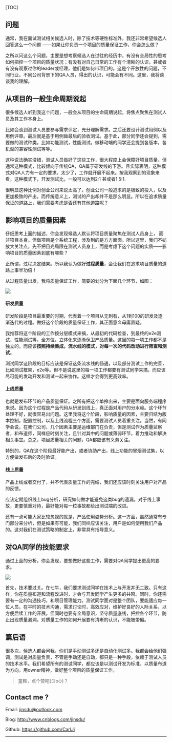 [TOC]

## 问题

通常，我在面试测试相关候选人时，除了技术等硬性标准外，我还非常希望候选人回答这么一个问题 ——如果让你负责一个项目的质量保证工作，你会怎么做？

之所以问这么个问题，主要是想考察候选人在过往的经历中，有没有全局性的思考如何把控一个项目的质量状况；有没有对自己日常的工作有个清晰的认识，甚或者有没有观察过你的leader或经理，他们是如何带项目的。这是个开放性的问题，不同行业，不同公司背景下的QA人员，得出的认识，可能会有不同。这里，我将谈谈我的理解。

## 从项目的一般生命周期说起

很多候选人听到我这个问题，一般会从项目的生命周期说起，将焦点聚焦在测试人员及其工作本身上。

比如会谈到测试人员要参与需求评定，充分理解需求。之后还要设计测试用例以及用例评审。最后就是基于用例做最后的验收测试。基于此，部分同学还会提到，需要做的测试种类，比如功能测试，性能测试。做移动端的同学还会提到各版本，各机型的兼容性测试等等。

这种说法确实没错，测试人员做好了这些工作，很大程度上会保障好项目质量。但通常这种模式，比较倾向于传统QA，QA属于研发线的下游。且实际表明，这种模式对QA人力有一定的要求。太少了，工作就开展不起来。按我观察到的现象来看，这种模式下，开发测试比，一般可以达到2:1 甚或者1.5:1.

很明显这种比例对创业公司来说太高了，创业公司一般追求的是极致的投入，以及更加极致的产出。而传统意义上，测试的产出却并不是那么明显。所以在追求质量保证的道路上，我们需要考虑是否还有其他道路呢？

## 影响项目的质量因素

仔细思考上面的描述，你会发现候选人默认将项目质量聚焦在测试人员身上， 而非项目本身。但做项目是个系统工程，涉及到的是方方面面。所以这里，我们不妨放大关注点，先不把目光局限在测试人员身上，而是考虑下这个问题的实质——影响项目的质量因素到底有哪些？

正所谓，过程决定结果。所以我认为做好**过程质量**，会让我们在追求项目质量的道路上事半功倍！

从过程质量出发，我将质量保证工作，简要的划分为下面几个环节，如图：

![](http://images2017.cnblogs.com/blog/293394/201709/293394-20170911231658297-2111700343.png)



#### 研发质量

研发阶段是项目最重要的时期，代表着一个项目从无到有，从1到100的研发及逐渐迭代的过程。做好这个阶段的质量保证工作，其正面意义毋庸置疑。

我推荐将这个阶段的工作按分层模式来搞，从最初的代码检查，到最终的e2e测试，性能测试等，全方位，立体化来逐渐保卫产品质量。这里的每一项工作都不是独立的。而应该**按照持续集成，流水线的模式，对每一次的代码改动进行筛查和测试**。

测试同学这阶段的目标应该是保证这条流水线的畅通，以及部分测试工作的完善，比如测试框架，e2e等。但不是说这里的每一项工作都要有测试同学来搞。而应该尽可能的发动开发和测试一起来协作。这样才会得到更高效率。

#### 上线质量

也就是发布环节的产品质量保证。之所有把这个单拎出来，主要是面向服务端程序来说。因为这个过程是产品代码从研发到线上，真正面对用户的分水岭。这个环节处理不好，就很容易出问题。这里我将这个阶段，影响质量的因素，主要归结为版本控制，配置控制，以及上线流程三个方面，需要测试人员着重关注。当然，有同学会说，在我们公司，几个因素主要是运维部门在负责，但是测试作为质量监察者，和布道师，同样应时刻关注，且针对其中的问题或薄弱环节，着力推动和解决相关事宜。总之，项目质量相关的问题，QA都应该有义务关注。

特别的，QA在这个阶段最好能产出，或者协助产出，线上功能的冒烟测试集，以方便做发布后的及时验证。

#### 线上质量

产品上线或者交付了，并不代表质量工作的完结，我们还应该时刻关注用户对产品的反馈。

应该定期组织线上bug分析，研究如何做才能避免这类bug的遗漏。对于线上事故，更要慎重对待，最好能对每一粒事故都给出测试端的改进。

还有一点可能大家比较忽视的就是，产品使用姿势分析。这一方面，虽然通常有专门部分来分析，但是如果有可能，我们同样应该关注，用户是如何使用我们产品的。这对我们在测试策略的制定上，非常具有指导意义。

## 对QA同学的技能要求

通过上面的分析，你会发现，要想做好这些工作，需要对QA同学提出更高的要求。

![](http://images2017.cnblogs.com/blog/293394/201709/293394-20170911231859422-956510545.png)

首先，技术要过关。在七牛，我们要求测试同学在技术上与开发并无二致。只有这样，你在质量布道和流程改进时，才会与开发同学产生更多的共鸣。同时，你还需要有一定的沟通技巧，和项目管理能力。测试同学面对是整个团队，要能适应每一位人员。在平时的技术沟通，需求讨论时，高效应对，维护好良好的人际关系，以方便后续工作的开展。但同时也要有全局意识，坚守质量底线，把控各个环节，防止出现质量漏洞。对质量工作的如何开展要有清晰的认识，不能被带偏。

## 篇后语

很多次，候选人都会问我，你们是手动测试多还是自动化测试多。我都会给他们强调，测试是对质量负责，不管是手动还是自动，都只是一种手段，依赖于测试人员的技术水平。我们希望所有的测试同学，都应该是以测试开发为标准，以质量布道为方向。用owner精神，做好整个项目的质量保证工作。



> 童鞋，点个赞吧(⊙o⊙)？



## Contact me ?

Email: jinsdu@outlook.com

Blog: <http://www.cnblogs.com/jinsdu/>

Github: <https://github.com/CarlJi>

------